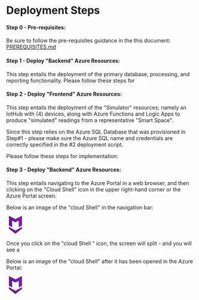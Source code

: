 # Deployment Steps

#### Step 0 - Pre-requisites:
Be sure to follow the pre-requisites guidance in the this document: [PREREQUISITES.md](https://github.com/MSUSSolutionAccelerators/Smart-Spaces-Sustainability-Solution-Accelerator/blob/featureIOTHubDeploy/Documentation/PREREQUISITES.md) 

#### Step 1 - Deploy "Backend" Azure Resources:
This step entails the deployment of the primary database, processing, and reporting functionality.  Please follow these steps for 

#### Step 2 - Deploy "Frontend" Azure Resources:
This step entails the deployment of the "Simulator" resources; namely an IotHub with (4) devices, along with Azure Functions and Logic Apps to produce "simulated" readings from a representative "Smart Space".  

Since this step relies on the Azure SQL Database that was provisioned in Step#1 - please make sure the Azure SQL name and credentials are correctly specified in the #2 deployment script.

Please follow these steps for implementation:

#### Step 3 - Deploy "Backend" Azure Resources:
This step entails navigating to the Azure Portal in a web browser, and then clicking on the "Cloud Shell" icon in the upper right-hand corner or the Azure Portal screen.

Below is an image of the "cloud Shell" in the navigation bar:

![Azure Portal Cloud Shell](https://github.com/adam-p/markdown-here/raw/master/src/common/images/icon48.png "[Azure Portal Cloud Shell")

Once you click on the "cloud Shell " icon, the screen will split - and you will see a 

Below is an image of the "cloud Shell" after it has been opened in the Azure Portal:

![Azure Portal Cloud Shell](https://github.com/adam-p/markdown-here/raw/master/src/common/images/icon48.png "[Azure Portal Cloud Shell")
